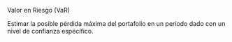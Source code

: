 Valor en Riesgo (VaR)

Estimar la posible pérdida máxima del portafolio en un período dado con un nivel de confianza específico.
